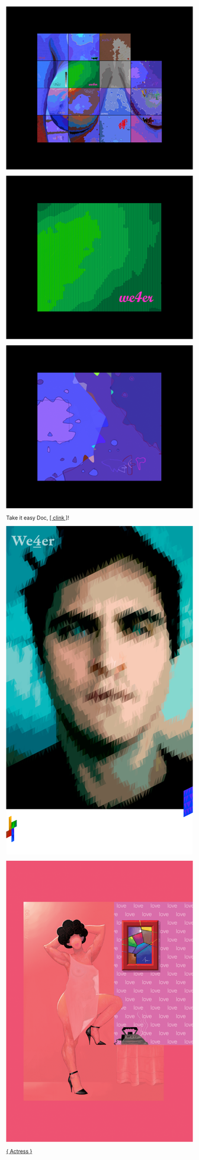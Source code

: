 ![](pix/boobs.png)

![](pix/b3.png)

![](pix/d3.png)

Take it easy Doc, [[ clink ]](https://ioinformatics.org/files/ioi1991round2.pdf)!

![](pix/672.png)

![](pix/bayhuy.png)

[{ Actress }](https://youtu.be/eZ9R6ZHi5rE)

